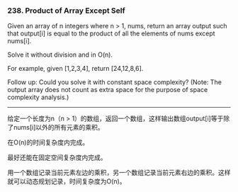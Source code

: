### 238. Product of Array Except Self

Given an array of n integers where n > 1, nums, return an array output such that output[i] is equal to the product of all the elements of nums except nums[i].

Solve it without division and in O(n).

For example, given [1,2,3,4], return [24,12,8,6].

Follow up:
Could you solve it with constant space complexity? (Note: The output array does not count as extra space for the purpose of space complexity analysis.)

* * * 

给定一个长度为n（n > 1）的数组，返回一个数组，这样输出数组output[i]等于除了nums[i]以外的所有元素的乘积。   

在O(n)的时间复杂度内完成。   

最好还能在固定空间复杂度内完成。   

用一个数组记录当前元素左边的乘积，另一个数组记录当前元素右边的乘积。这样就可以动态规划记录，时间复杂度为O(n)。



